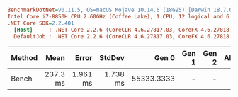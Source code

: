 ``` ini

BenchmarkDotNet=v0.11.5, OS=macOS Mojave 10.14.6 (18G95) [Darwin 18.7.0]
Intel Core i7-8850H CPU 2.60GHz (Coffee Lake), 1 CPU, 12 logical and 6 physical cores
.NET Core SDK=2.2.401
  [Host]     : .NET Core 2.2.6 (CoreCLR 4.6.27817.03, CoreFX 4.6.27818.02), 64bit RyuJIT
  DefaultJob : .NET Core 2.2.6 (CoreCLR 4.6.27817.03, CoreFX 4.6.27818.02), 64bit RyuJIT


```
| Method |     Mean |    Error |   StdDev |      Gen 0 | Gen 1 | Gen 2 | Allocated |
|------- |---------:|---------:|---------:|-----------:|------:|------:|----------:|
|  Bench | 237.3 ms | 1.961 ms | 1.738 ms | 55333.3333 |     - |     - | 249.48 MB |
